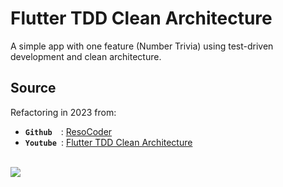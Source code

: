 # Flutter TDD Clean Architecture
A simple app with one feature (Number Trivia) using test-driven development and clean architecture.

## Source
Refactoring in 2023 from:
- **`Github`**&ensp;&ensp;: [ResoCoder](https://github.com/ResoCoder/flutter-tdd-clean-architecture-course) 
- **`Youtube`**&ensp;: [Flutter TDD Clean Architecture](https://www.youtube.com/playlist?list=PLB6lc7nQ1n4iYGE_khpXRdJkJEp9WOech)

\
![](https://i.imgur.com/qaO16CB.png)
